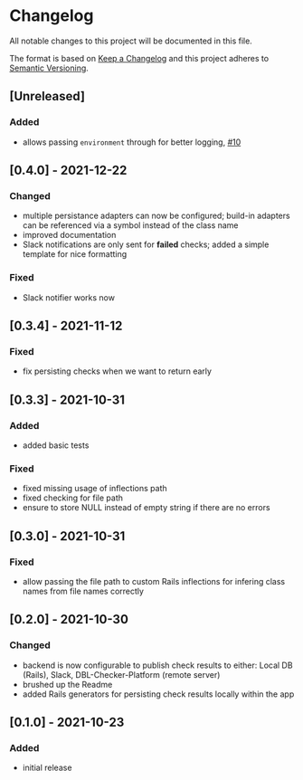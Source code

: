 # Changelog
All notable changes to this project will be documented in this file.

The format is based on [Keep a Changelog](https://keepachangelog.com/en/1.0.0/)
and this project adheres to [Semantic Versioning](https://semver.org/spec/v2.0.0.html).

## [Unreleased]
### Added
- allows passing `environment` through for better logging, [#10](https://github.com/dbl-works/checker/pull/10)



## [0.4.0] - 2021-12-22
### Changed
- multiple persistance adapters can now be configured; build-in adapters can be referenced via a symbol instead of the class name
- improved documentation
- Slack notifications are only sent for **failed** checks; added a simple template for nice formatting

### Fixed
- Slack notifier works now



## [0.3.4] - 2021-11-12
### Fixed
- fix persisting checks when we want to return early



## [0.3.3] - 2021-10-31
### Added
- added basic tests

### Fixed
- fixed missing usage of inflections path
- fixed checking for file path
- ensure to store NULL instead of empty string if there are no errors



## [0.3.0] - 2021-10-31
### Fixed
- allow passing the file path to custom Rails inflections for infering class names from file names correctly



## [0.2.0] - 2021-10-30
### Changed
- backend is now configurable to publish check results to either: Local DB (Rails), Slack, DBL-Checker-Platform (remote server)
- brushed up the Readme
- added Rails generators for persisting check results locally within the app



## [0.1.0] - 2021-10-23
### Added
- initial release

